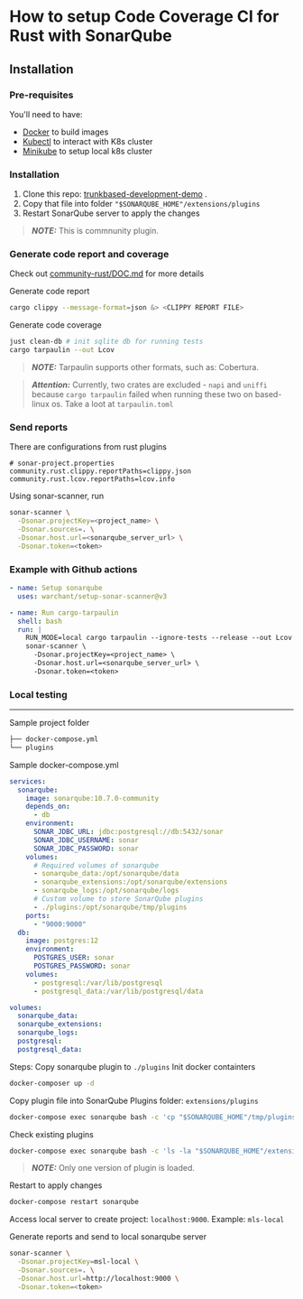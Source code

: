 # How to setup Code Coverage CI for Rust with SonarQube

Installation
------------
### Pre-requisites
You'll need to have:
- [Docker](https://www.docker.com/products/docker-desktop/) to build images
- [Kubectl](https://kubernetes.io/docs/reference/kubectl/) to interact with K8s cluster
- [Minikube](https://minikube.sigs.k8s.io/docs/) to setup local k8s cluster

### Installation
1. Clone this repo: [trunkbased-development-demo](https://github.com/thanhtan541/trunkbased-development-demo) .
2. Copy that file into folder `"$SONARQUBE_HOME"/extensions/plugins`
3. Restart SonarQube server to apply the changes

> **_NOTE:_** This is commnunity plugin.

### Generate code report and coverage
Check out [community-rust/DOC.md](https://github.com/C4tWithShell/community-rust/blob/master/DOC.md) for more details

Generate code report
```bash
cargo clippy --message-format=json &> <CLIPPY REPORT FILE>
```

Generate code coverage
```bash
just clean-db # init sqlite db for running tests
cargo tarpaulin --out Lcov
```
> **_NOTE:_** Tarpaulin supports other formats, such as: Cobertura.

> **_Attention:_** Currently, two crates are excluded - `napi` and `uniffi` because `cargo tarpaulin` failed when running these two on based-linux os. Take a loot at `tarpaulin.toml`


### Send reports

There are configurations from rust plugins
```
# sonar-project.properties
community.rust.clippy.reportPaths=clippy.json
community.rust.lcov.reportPaths=lcov.info
```

Using sonar-scanner, run
```bash
sonar-scanner \
  -Dsonar.projectKey=<project_name> \
  -Dsonar.sources=. \
  -Dsonar.host.url=<sonarqube_server_url> \
  -Dsonar.token=<token>
```

### Example with Github actions ###
```yaml
- name: Setup sonarqube
  uses: warchant/setup-sonar-scanner@v3

- name: Run cargo-tarpaulin
  shell: bash
  run: |
    RUN_MODE=local cargo tarpaulin --ignore-tests --release --out Lcov
    sonar-scanner \
      -Dsonar.projectKey=<project_name> \
      -Dsonar.host.url=<sonarqube_server_url> \
      -Dsonar.token=<token>
```

### Local testing
------------
Sample project folder
``` bash
├── docker-compose.yml
└── plugins
```

Sample docker-compose.yml
``` yaml
services:
  sonarqube:
    image: sonarqube:10.7.0-community
    depends_on:
      - db
    environment:
      SONAR_JDBC_URL: jdbc:postgresql://db:5432/sonar
      SONAR_JDBC_USERNAME: sonar
      SONAR_JDBC_PASSWORD: sonar
    volumes:
      # Required volumes of sonarqube
      - sonarqube_data:/opt/sonarqube/data
      - sonarqube_extensions:/opt/sonarqube/extensions
      - sonarqube_logs:/opt/sonarqube/logs
      # Custom volume to store SonarQube plugins
      - ./plugins:/opt/sonarqube/tmp/plugins
    ports:
      - "9000:9000"
  db:
    image: postgres:12
    environment:
      POSTGRES_USER: sonar
      POSTGRES_PASSWORD: sonar
    volumes:
      - postgresql:/var/lib/postgresql
      - postgresql_data:/var/lib/postgresql/data

volumes:
  sonarqube_data:
  sonarqube_extensions:
  sonarqube_logs:
  postgresql:
  postgresql_data:
```

Steps:
Copy sonarqube plugin to `./plugins`
Init docker containters
```bash
docker-composer up -d
```
Copy plugin file into SonarQube Plugins folder: `extensions/plugins`
```bash
docker-compose exec sonarqube bash -c 'cp "$SONARQUBE_HOME"/tmp/plugins/community-rust-plugin-0.2.4.jar "$SONARQUBE_HOME"/extensions/plugins/.'
```
Check existing plugins
```bash
docker-compose exec sonarqube bash -c 'ls -la "$SONARQUBE_HOME"/extensions/plugins'
```
> **_NOTE:_** Only one version of plugin is loaded.

Restart to apply changes
```bash
docker-compose restart sonarqube
```

Access local server to create project: `localhost:9000`. Example: `mls-local`

Generate reports and send to local sonarqube server
```bash
sonar-scanner \
  -Dsonar.projectKey=msl-local \
  -Dsonar.sources=. \
  -Dsonar.host.url=http://localhost:9000 \
  -Dsonar.token=<token>
```
